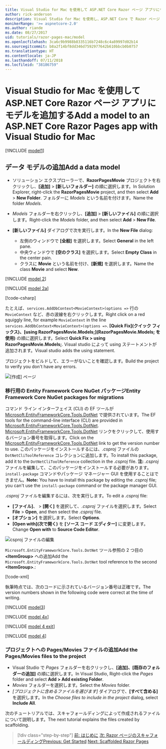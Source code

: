 ```yaml
---
title: Visual Studio for Mac を使用して ASP.NET Core Razor ページ アプリにモデルを追加する
author: rick-anderson
description: Visual Studio for Mac を使用し、ASP.NET Core で Razor ページ アプリにモデルを追加する方法について説明します。
monikerRange: '>= aspnetcore-2.0'
ms.author: riande
ms.date: 08/27/2017
uid: tutorials/razor-pages-mac/model
ms.openlocfilehash: 3ca6c9b9988b8335116b7248c6c4a89997d02b14
ms.sourcegitcommit: b8a2f14bf8dd346d7592977642b610bbcb0b0757
ms.translationtype: HT
ms.contentlocale: ja-JP
ms.lasthandoff: 07/11/2018
ms.locfileid: "38186759"
---
```

# <a name="add-a-model-to-an-aspnet-core-razor-pages-app-with-visual-studio-for-mac"></a><span data-ttu-id="244c1-103">Visual Studio for Mac を使用して ASP.NET Core Razor ページ アプリにモデルを追加する</span><span class="sxs-lookup"><span data-stu-id="244c1-103">Add a model to an ASP.NET Core Razor Pages app with Visual Studio for Mac</span></span>

[!INCLUDE [model1](../../includes/RP/model1.md)]

## <a name="add-a-data-model"></a><span data-ttu-id="244c1-104">データ モデルの追加</span><span class="sxs-lookup"><span data-stu-id="244c1-104">Add a data model</span></span>

* <span data-ttu-id="244c1-105">ソリューション エクスプローラーで、**RazorPagesMovie** プロジェクトを右クリックし、**[追加]** > **[新しいフォルダー]** の順に選択します。</span><span class="sxs-lookup"><span data-stu-id="244c1-105">In Solution Explorer, right-click the **RazorPagesMovie** project, and then select **Add** > **New Folder**.</span></span> <span data-ttu-id="244c1-106">フォルダーに *Models* という名前を付けます。</span><span class="sxs-lookup"><span data-stu-id="244c1-106">Name the folder *Models*.</span></span>
* <span data-ttu-id="244c1-107">*Models* フォルダーを右クリックし、**[追加]** > **[新しいファイル]** の順に選択します。</span><span class="sxs-lookup"><span data-stu-id="244c1-107">Right-click the *Models* folder, and then select **Add** > **New File**.</span></span>
* <span data-ttu-id="244c1-108">**[新しいファイル]** ダイアログで次を実行します。</span><span class="sxs-lookup"><span data-stu-id="244c1-108">In the **New File** dialog:</span></span>

  * <span data-ttu-id="244c1-109">左側のウィンドウで **[全般]** を選択します。</span><span class="sxs-lookup"><span data-stu-id="244c1-109">Select **General** in the left pane.</span></span>
  * <span data-ttu-id="244c1-110">中央ウィンドウで **[空のクラス]** を選択します。</span><span class="sxs-lookup"><span data-stu-id="244c1-110">Select **Empty Class** in the center pain.</span></span>
  * <span data-ttu-id="244c1-111">クラスに **Movie** という名前を付け、**[新規]** を選択します。</span><span class="sxs-lookup"><span data-stu-id="244c1-111">Name the class **Movie** and select **New**.</span></span>

[!INCLUDE [model 2](../../includes/RP/model2.md)]

[!INCLUDE [model 2a](../../includes/RP/model2a.md)]

[!code-csharp[](../../tutorials/razor-pages/razor-pages-start/sample/RazorPagesMovie/Startup.cs?name=snippet_ConfigureServices2&highlight=3-6)]

<span data-ttu-id="244c1-112">たとえば、`services.AddDbContext<MovieContext>(options =>` 行の `MovieContext` など、赤の波線を右クリックします。</span><span class="sxs-lookup"><span data-stu-id="244c1-112">Right click on a red squiggly line, for example `MovieContext` in the line `services.AddDbContext<MovieContext>(options =>`.</span></span> <span data-ttu-id="244c1-113">**[Quick Fix]\(クイック フィックス\)、[using RazorPagesMovie.Models;]\(RazorPagesMovie.Models; を使用\)** の順に選択します。</span><span class="sxs-lookup"><span data-stu-id="244c1-113">Select **Quick Fix > using RazorPagesMovie.Models;**.</span></span> <span data-ttu-id="244c1-114">Visual studio によって using ステートメントが追加されます。</span><span class="sxs-lookup"><span data-stu-id="244c1-114">Visual studio adds the using statement.</span></span>

<span data-ttu-id="244c1-115">プロジェクトをビルドして、エラーがないことを確認します。</span><span class="sxs-lookup"><span data-stu-id="244c1-115">Build the project to verify you don't have any errors.</span></span>

![[作成] ページ](model/red.png)

### <a name="entity-framework-core-nuget-packages-for-migrations"></a><span data-ttu-id="244c1-117">移行用の Entity Framework Core NuGet パッケージ</span><span class="sxs-lookup"><span data-stu-id="244c1-117">Entity Framework Core NuGet packages for migrations</span></span>

<span data-ttu-id="244c1-118">コマンド ライン インターフェイス (CLI) の EF ツールが [Microsoft.EntityFrameworkCore.Tools.DotNet](https://www.nuget.org/packages/Microsoft.EntityFrameworkCore.Tools.DotNet) で提供されています。</span><span class="sxs-lookup"><span data-stu-id="244c1-118">The EF tools for the command-line interface (CLI) are provided in [Microsoft.EntityFrameworkCore.Tools.DotNet](https://www.nuget.org/packages/Microsoft.EntityFrameworkCore.Tools.DotNet).</span></span> <span data-ttu-id="244c1-119">[Microsoft.EntityFrameworkCore.Tools.DotNet](https://www.nuget.org/packages/Microsoft.EntityFrameworkCore.Tools.DotNet) リンクをクリックして、使用するバージョン番号を取得します。</span><span class="sxs-lookup"><span data-stu-id="244c1-119">Click on the [Microsoft.EntityFrameworkCore.Tools.DotNet](https://www.nuget.org/packages/Microsoft.EntityFrameworkCore.Tools.DotNet) link to get the version number to use.</span></span> <span data-ttu-id="244c1-120">このパッケージをインストールするには、*.csproj* ファイルの `DotNetCliToolReference` コレクションに追加します。</span><span class="sxs-lookup"><span data-stu-id="244c1-120">To install this package, add it to the `DotNetCliToolReference` collection in the *.csproj* file.</span></span> <span data-ttu-id="244c1-121">**注:** *.csproj* ファイルを編集して、このパッケージをインストールする必要があります。`install-package` コマンドやパッケージ マネージャー GUI を使用することはできません。</span><span class="sxs-lookup"><span data-stu-id="244c1-121">**Note:** You have to install this package by editing the *.csproj* file; you can't use the `install-package` command or the package manager GUI.</span></span>

<span data-ttu-id="244c1-122">*.csproj* ファイルを編集するには、次を実行します。</span><span class="sxs-lookup"><span data-stu-id="244c1-122">To edit a *.csproj* file:</span></span>

* <span data-ttu-id="244c1-123">**[ファイル]**、 > **[開く]** を選択して、*.csproj* ファイルを選択します。</span><span class="sxs-lookup"><span data-stu-id="244c1-123">Select **File** > **Open**, and then select the *.csproj* file.</span></span>
* <span data-ttu-id="244c1-124">**[オプション]** を選択します。</span><span class="sxs-lookup"><span data-stu-id="244c1-124">Select **Options**.</span></span>
* <span data-ttu-id="244c1-125">**[Open with]\(次で開く\)** を **[ソース コード エディター]** に変更します。</span><span class="sxs-lookup"><span data-stu-id="244c1-125">Change **Open with** to **Source Code Editor**.</span></span>

![csproj ファイルの編集](model/csproj.png)

<span data-ttu-id="244c1-127">`Microsoft.EntityFrameworkCore.Tools.DotNet` ツール参照の 2 つ目の **\<ItemGroup>** への追加</span><span class="sxs-lookup"><span data-stu-id="244c1-127">Add the `Microsoft.EntityFrameworkCore.Tools.DotNet` tool reference to the second **\<ItemGroup>**.:</span></span>

[!code-xml[](../../tutorials/razor-pages/razor-pages-start/snapshot_cli_sample/RazorPagesMovie/RazorPagesMovie.cli.csproj?highlight=10)]

<span data-ttu-id="244c1-128">執筆時点では、次のコードに示されているバージョン番号は正確です。</span><span class="sxs-lookup"><span data-stu-id="244c1-128">The version numbers shown in the following code were correct at the time of writing.</span></span>

[!INCLUDE [model3](../../includes/RP/model3.md)]

[!INCLUDE [model 4x](../../includes/RP/model4x.md)]

[!INCLUDE [model 4 exit](../../includes/RP/model4exit.md)]

[!INCLUDE [model 4](../../includes/RP/model4.md)]

### <a name="add-the-pagesmovies-files-to-the-project"></a><span data-ttu-id="244c1-129">プロジェクトへの Pages/Movies ファイルの追加</span><span class="sxs-lookup"><span data-stu-id="244c1-129">Add the Pages/Movies files to the project</span></span>

* <span data-ttu-id="244c1-130">Visual Studio で *Pages* フォルダーを右クリックし、**[追加]、[既存のフォルダーの追加]** の順に選択します。</span><span class="sxs-lookup"><span data-stu-id="244c1-130">In Visual Studio, Right-click the *Pages* folder and select **Add > Add existing Folder**.</span></span>
* <span data-ttu-id="244c1-131">*Movies* フォルダーを選択します。</span><span class="sxs-lookup"><span data-stu-id="244c1-131">Select the *Movies* folder.</span></span>
* <span data-ttu-id="244c1-132">*[プロジェクトに含めるファイルを選びます]* ダイアログで、**[すべて含める]** を選択します。</span><span class="sxs-lookup"><span data-stu-id="244c1-132">In the *Choose files to include in the project* dialog, select **Include All**.</span></span>

<span data-ttu-id="244c1-133">次のチュートリアルでは、スキャフォールディングによって作成されるファイルについて説明します。</span><span class="sxs-lookup"><span data-stu-id="244c1-133">The next tutorial explains the files created by scaffolding.</span></span>

> [!div class="step-by-step"]
> <span data-ttu-id="244c1-134">[前: はじめに](xref:tutorials/razor-pages-mac/razor-pages-start)
> [次: Razor ページのスキャフォールディング](xref:tutorials/razor-pages-mac/page)</span><span class="sxs-lookup"><span data-stu-id="244c1-134">[Previous: Get Started](xref:tutorials/razor-pages-mac/razor-pages-start)
[Next: Scaffolded Razor Pages](xref:tutorials/razor-pages-mac/page)</span></span>
